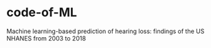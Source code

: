 # code-of-ML
Machine learning-based prediction of hearing loss: findings of the US NHANES from 2003 to 2018
